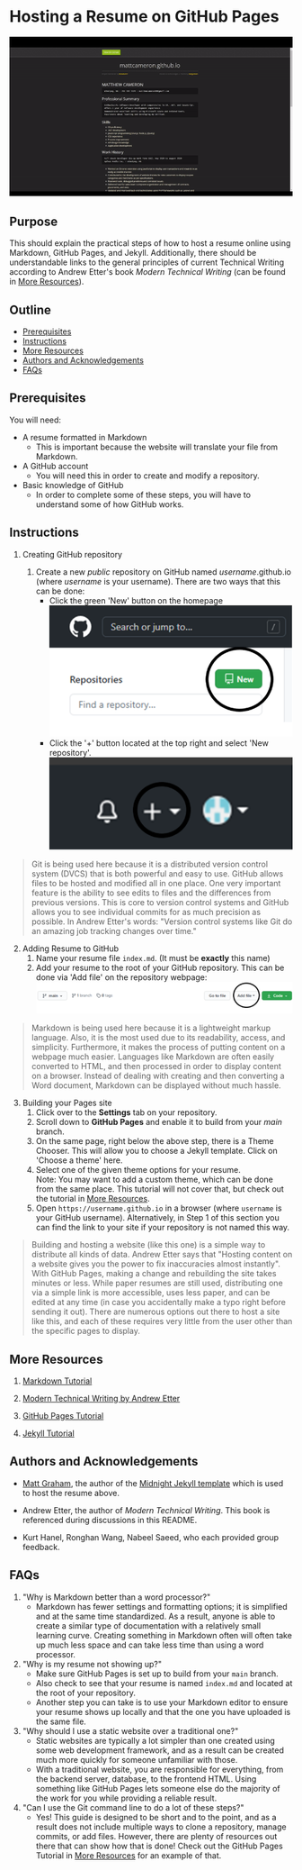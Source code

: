 # Hosting a Resume on GitHub Pages

![Resume example](resume.gif)

## Purpose
This should explain the practical steps of how to host a resume online using Markdown, GitHub Pages, and Jekyll. Additionally, there should be understandable links to the general principles of current Technical Writing according to Andrew Etter's book *Modern Technical Writing* (can be found in [More Resources](#more-resources)).

## Outline
- [Prerequisites](#prerequisites)
- [Instructions](#instructions)
- [More Resources](#more-resources)
- [Authors and Acknowledgements](#authors-and-acknowledgements)
- [FAQs](#faqs)

## Prerequisites
You will need:
- A resume formatted in Markdown
    - This is important because the website will translate your file from Markdown.
- A GitHub account
    - You will need this in order to create and modify a repository.
- Basic knowledge of GitHub
    - In order to complete some of these steps, you will have to understand some of how GitHub works.

## Instructions

1. Creating GitHub repository

    1. Create a new *public* repository on GitHub named *username*.github.io (where *username* is your username). There are two ways that this can be done:
        -  Click the green 'New' button on the homepage   
        ![New repository info](new_repo.png)   
        -  Click the '+' button located at the top right and select 'New repository'.   
        ![New repository info (2)](new_repo2.png)    

> Git is being used here because it is a distributed version control system (DVCS) that is both powerful and easy to use. GitHub allows files to be hosted and modified all in one place. One very important feature is the ability to see edits to files and the differences from previous versions. This is core to version control systems and GitHub allows you to see individual commits for as much precision as possible. In Andrew Etter's words: "Version control systems like Git do an amazing job tracking changes over time." 

2. Adding Resume to GitHub
    1. Name your resume file `index.md`. (It must be **exactly** this name) 
    2. Add your resume to the root of your GitHub repository. This can be done via 'Add file' on the repository webpage:  
    ![Add File](add_file.png)    

> Markdown is being used here because it is a lightweight markup language. Also, it is the most used due to its readability, access, and simplicity. Furthermore, it makes the process of putting content on a webpage much easier. Languages like Markdown are often easily converted to HTML, and then processed in order to display content on a browser. Instead of dealing with creating and then converting a Word document, Markdown can be displayed without much hassle. 

3. Building your Pages site
    1. Click over to the **Settings** tab on your repository.
    2. Scroll down to **GitHub Pages** and enable it to build from your *main* branch.  
    3. On the same page, right below the above step, there is a Theme Chooser. This will allow you to choose a Jekyll template. Click on 'Choose a theme' here.
    4. Select one of the given theme options for your resume.  
    Note: You may want to add a custom theme, which can be done from the same place. This tutorial will not cover that, but check out the tutorial in [More Resources](#more-resources).    
    5. Open `https://username.github.io` in a browser (where `username` is your GitHub username). Alternatively, in Step 1 of this section you can find the link to your site if your repository is not named this way.    

> Building and hosting a website (like this one) is a simple way to distribute all kinds of data. Andrew Etter says that "Hosting content on a website gives you the power to fix inaccuracies almost instantly". With GitHub Pages, making a change and rebuilding the site takes minutes or less. While paper resumes are still used, distributing one via a simple link is more accessible, uses less paper, and can be edited at any time (in case you accidentally make a typo right before sending it out). There are numerous options out there to host a site like this, and each of these requires very little from the user other than the specific pages to display. 

## More Resources

1. [Markdown Tutorial](https://www.markdowntutorial.com/)

2. [Modern Technical Writing by Andrew Etter](https://www.amazon.ca/Modern-Technical-Writing-Introduction-Documentation-ebook/dp/B01A2QL9SS)

3. [GitHub Pages Tutorial](https://pages.github.com/)

4. [Jekyll Tutorial](https://jekyllrb.com/docs/step-by-step/01-setup/)

## Authors and Acknowledgements
- [Matt Graham](https://twitter.com/michigangraham), the author of the [Midnight Jekyll template](https://github.com/pages-themes/midnight) which is used to host the resume above.     

- Andrew Etter, the author of *Modern Technical Writing*. This book is referenced during discussions in this README.   

- Kurt Hanel, Ronghan Wang, Nabeel Saeed, who each provided group feedback.

## FAQs
1. "Why is Markdown better than a word processor?"
    - Markdown has fewer settings and formatting options; it is simplified and at the same time standardized. As a result, anyone is able to create a similar type of documentation with a relatively small learning curve. Creating something in Markdown often will often take up much less space and can take less time than using a word processor. 
2. "Why is my resume not showing up?"
    - Make sure GitHub Pages is set up to build from your `main` branch.
    - Also check to see that your resume is named `index.md` and located at the root of your repository.
    - Another step you can take is to use your Markdown editor to ensure your resume shows up locally and that the one you have uploaded is the same file.
3. "Why should I use a static website over a traditional one?" 
    - Static websites are typically a lot simpler than one created using some web development framework, and as a result can be created much more quickly for someone unfamiliar with those. 
    - With a traditional website, you are responsible for everything, from the backend server, database, to the frontend HTML. Using something like GitHub Pages lets someone else do the majority of the work for you while providing a reliable result. 
4. "Can I use the Git command line to do a lot of these steps?"
    - Yes! This guide is designed to be short and to the point, and as a result does not include multiple ways to clone a repository, manage commits, or add files. However, there are plenty of resources out there that can show how that is done! Check out the GitHub Pages Tutorial in [More Resources](#more-resources) for an example of that. 